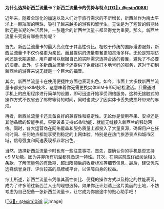 **为什么选择新西兰流量卡？新西兰流量卡的优势与特点[[TG💪+ @esim1088](https://t.me/s/esim1088)]**

近年来，随着全球化的加速以及人们对于旅行需求的不断增长，新西兰作为南太平洋上一颗璀璨的明珠，吸引了越来越多的游客和留学生。无论是为了短暂的假期体验还是长期的生活居住，一张适合的新西兰流量卡都显得尤为重要。那么，新西兰流量卡究竟有哪些优势呢？

首先，新西兰流量卡的最大亮点在于其高性价比。相较于传统的国际漫游服务，新西兰流量卡不仅价格更为亲民，而且提供的流量套餐更加灵活多样。无论是短期访问还是长期逗留，用户都可以根据自己的实际需求选择合适的套餐，避免了不必要的浪费。此外，许多新西兰流量卡还提供了免费拨打本地号码的服务，这对于初到新西兰的游客来说无疑是一个巨大的福音。

其次，新西兰流量卡在使用便捷性方面也表现出色。如今，市面上大多数新西兰流量卡都支持eSIM技术，这意味着你无需更换实体SIM卡即可轻松激活。只需通过手机上的应用程序进行简单的设置，即可迅速开始享受网络服务。这种无接触式的操作方式不仅省去了邮寄等待的时间，同时也减少了因实体卡丢失或损坏带来的麻烦。

再者，新西兰流量卡还具备良好的兼容性和稳定性。无论你是使用苹果、安卓还是其他品牌的智能手机，只要设备支持eSIM功能，就能无缝接入新西兰的移动网络。同时，各大运营商在网络覆盖和服务质量上都投入了大量资源，确保用户在任何时间、任何地点都能享受到稳定的上网体验。特别是在热门旅游景点和城市区域，信号强度和网速表现都非常出色。

当然，选择新西兰流量卡时也有一些注意事项。首先，要确认你的手机是否支持eSIM功能，因为并非所有机型都具备这一特性。其次，在购买前应仔细阅读相关条款，了解流量包的有效期、超出限额后的收费标准等细节信息。最后，建议优先选择信誉良好、评价较高的品牌或平台，以保障自身的权益。

综上所述，新西兰流量卡凭借其高性价比、便捷的操作方式以及稳定的性能表现，成为了许多前往新西兰人士的理想选择。如果你正计划踏上这片美丽的土地，不妨考虑为自己配备一张新西兰流量卡，让它成为你旅途中的贴心助手吧！

[[TG💪+ @esim1088](https://t.me/s/esim1088) ![Image](https://i.postimg.cc/4NQfJmqS/Snipaste-2025-05-13-00-14-12.png)]